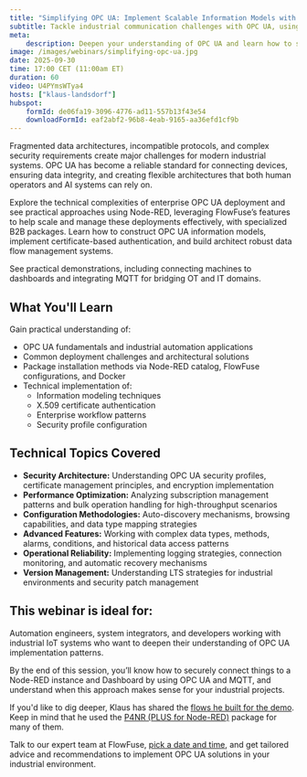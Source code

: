 ```yaml
---
title: "Simplifying OPC UA: Implement Scalable Information Models with FlowFuse "
subtitle: Tackle industrial communication challenges with OPC UA, using the P4NR (PLUS for Node-RED) package and FlowFuse’s Enterprise features to build secure, scalable solutions
meta:
    description: Deepen your understanding of OPC UA and learn how to securely connect devices to Node-RED and dashboards using OPC UA and MQTT, with practical guidance for industrial projects.
image: /images/webinars/simplifying-opc-ua.jpg
date: 2025-09-30
time: 17:00 CET (11:00am ET)
duration: 60
video: U4PYmsWTya4
hosts: ["klaus-landsdorf"]
hubspot:
    formId: de06fa19-3096-4776-ad11-557b13f43e54
    downloadFormId: eaf2abf2-96b8-4eab-9165-aa36efd1cf9b
---
```


Fragmented data architectures, incompatible protocols, and complex security requirements create major challenges for modern industrial systems. OPC UA has become a reliable standard for connecting devices, ensuring data integrity, and creating flexible architectures that both human operators and AI systems can rely on.

<!--more-->
Explore the technical complexities of enterprise OPC UA deployment and see practical approaches using Node-RED, leveraging FlowFuse’s features to help scale and manage these deployments effectively, with specialized B2B packages. Learn how to construct OPC UA information models, implement certificate-based authentication, and build architect robust data flow management systems.

See practical demonstrations, including connecting machines to dashboards and integrating MQTT for bridging OT and IT domains.

## What You'll Learn

Gain practical understanding of:

- OPC UA fundamentals and industrial automation applications
- Common deployment challenges and architectural solutions
- Package installation methods via Node-RED catalog, FlowFuse configurations, and Docker
- Technical implementation of:
    - Information modeling techniques
    - X.509 certificate authentication
    - Enterprise workflow patterns
    - Security profile configuration


## Technical Topics Covered
- **Security Architecture:** Understanding OPC UA security profiles, certificate management principles, and encryption implementation
- **Performance Optimization:** Analyzing subscription management patterns and bulk operation handling for high-throughput scenarios
- **Configuration Methodologies:** Auto-discovery mechanisms, browsing capabilities, and data type mapping strategies
- **Advanced Features:** Working with complex data types, methods, alarms, conditions, and historical data access patterns
- **Operational Reliability:** Implementing logging strategies, connection monitoring, and automatic recovery mechanisms
- **Version Management:** Understanding LTS strategies for industrial environments and security patch management 

## This webinar is ideal for:

Automation engineers, system integrators, and developers working with industrial IoT systems who want to deepen their understanding of OPC UA implementation patterns.

By the end of this session, you’ll know how to securely connect things to a Node-RED instance and Dashboard by using OPC UA and MQTT, and understand when this approach makes sense for your industrial projects.

If you'd like to dig deeper, Klaus has shared the [flows he built for the demo](./opc-ua-webinar-flows.zip). Keep in mind that he used the [P4NR (PLUS for Node-RED)](https://p4nr.com/) package for many of them. 

Talk to our expert team at FlowFuse, [pick a date and time](/book-demo/), and get tailored advice and recommendations to implement OPC UA solutions in your industrial environment.